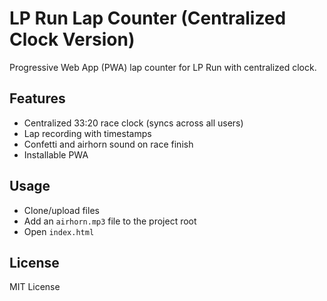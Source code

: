 # LP Run Lap Counter (Centralized Clock Version)

Progressive Web App (PWA) lap counter for LP Run with centralized clock.

## Features
- Centralized 33:20 race clock (syncs across all users)
- Lap recording with timestamps
- Confetti and airhorn sound on race finish
- Installable PWA

## Usage
- Clone/upload files
- Add an `airhorn.mp3` file to the project root
- Open `index.html`

## License
MIT License
